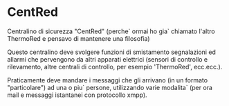CentRed
=======
Centralino di sicurezza "CentRed"
(perche\` ormai ho gia\` chiamato l'altro ThermoRed e pensavo di mantenere una filosofia)

Questo centralino deve svolgere funzioni di smistamento segnalazioni ed allarmi
che pervengono da altri apparati elettrici (sensori di controllo e rilevamento,
altre centrali di controllo, per esempio 'ThermoRed', ecc.ecc.).

Praticamente deve mandare i messaggi che gli arrivano (in un formato "particolare")
ad una o piu\` persone, utilizzando varie modalita\` (per ora mail e messaggi istantanei
con protocollo xmpp).